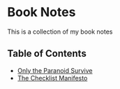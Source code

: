 # Book Notes
This is a collection of my book notes

## Table of Contents
- [Only the Paranoid Survive](/only-the-paranoid-survive.md)
- [The Checklist Manifesto](/the-checklist-manifesto.md)
